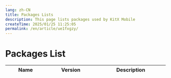 ```yaml
---
lang: zh-CN
title: Packages Lists
description: This page lists packages used by KitX Mobile
createTime: 2025/01/25 11:25:05
permalink: /en/article/ue1fxgzy/
---
```


<script setup>
import { h } from 'vue'

var icon_url = "https://shields.io/pub/v/";
var pub_url = "https://pub.flutter-io.cn/packages/";

const L = (props, _) => h(
    'tr',
    [
        h(
            'td',
            [
                h("a", {href: pub_url + props.n}, props.n)
            ]
        ),
        h(
            'td',
            [
                props.v,
                // h("br"),
                // h("a", {href: pub_url + props.n}, h("img", {src: icon_url + props.n + "?label=", alt: props.v}))
            ]
        ),
        h('td', props.u),
    ]
)
</script>

# Packages List

<table style="width: 100%; display: table;">
    <thead>
        <tr>
            <th>Name</th>
            <th>Version</th>
            <th>Description</th>
        </tr>
    </thead>
    <tbody>
        <!--Warn: Below contents are auto generated, don't touch it !-->
        <!--Begin PackagesTable-->
        <L n="badges" v="^3.1.2" u="A package for creating badges. Badges can be used for an additional marker for any widget, e.g. show a number of items in a shopping cart." />
        <L n="battery_plus" v="^5.0.3" u="Flutter plugin for accessing information about the battery state(full, charging, discharging)." />
        <L n="community_material_icon" v="^5.9.55" u="A community material design icon flutter packages based on https://materialdesignicons.com/" />
        <L n="concentric_transition" v="^1.0.3" u="Concentric Transition effect. Useful for onboarding, page transitions etc." />
        <L n="connectivity_plus" v="^5.0.2" u="Flutter plugin for discovering the state of the network (WiFi & mobile/cellular) connectivity on Android and iOS." />
        <L n="crypto" v="^3.0.3" u="Implementations of SHA, MD5, and HMAC cryptographic functions." />
        <L n="device_info_plus" v="^9.1.1" u="Flutter plugin providing detailed information about the device (make, model, etc.), and Android or iOS version the app is running on." />
        <L n="f_logs" v="^2.0.1" u="FLog provides quick &amp; simple logging solution. All logs are saved to the DB which can then be exported in files." />
        <L n="flutter" v="^3.3.0" u="Visit flutter.io to get started." />
        <L n="flutter_blue_plus" v="^1.31.15" u="Flutter plugin for connecting and communicationg with Bluetooth Low Energy devices, on Android, iOS, and MacOS." />
        <L n="flutter_chat_ui" v="^1.6.12" u="Actively maintained, community-driven chat UI implementation with an optional Firebase BaaS.
" />
        <L n="get" v="^4.6.6" u="Open screens/snackbars/dialogs without context, manage states and inject dependencies easily with GetX." />
        <L n="kitx_shared_dart" v="^3.24.10+6829-patch-1" u="A port of KitX.Shared in dart" />
        <L n="network_info_plus" v="^4.1.0" u="Flutter plugin for discovering information (e.g. WiFi details) of the network." />
        <L n="package_info_plus" v="^5.0.1" u="Flutter plugin for querying information about the application package, such as CFBundleVersion on iOS or versionCode on Android." />
        <L n="permission_handler" v="^11.3.0" u="Permission plugin for Flutter. This plugin provides a cross-platform (iOS, Android) API to request and check permissions." />
        <L n="sensors_plus" v="^4.0.2" u="Flutter plugin for accessing accelerometer, gyroscope, and magnetometer sensors." />
        <L n="shared_preferences" v="^2.2.2" u="Flutter plugin for reading and writing simple key-value pairs. Wraps NSUserDefaults on iOS and SharedPreferences on Android." />
        <L n="sliding_up_panel" v="^2.0.0+1" u="A draggable Flutter widget that makes implementing a SlidingUpPanel much easier!" />
        <L n="url_launcher" v="^6.2.5" u="Flutter plugin for launching a URL. Supports web, phone, SMS, and email schemes." />
        <L n="vibration" v="^1.8.4" u="A plugin for handling Vibration API on iOS, Android, and web." />
        <L n="wakelock_plus" v="^1.1.4" u="Plugin that allows you to keep the device screen awake, i.e. prevent the screen from sleeping on Android, iOS, macOS, Windows, Linux, and web." />
        <!--End PackagesTable-->
    </tbody>
</table>
